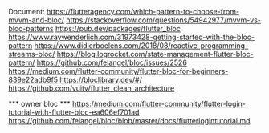 Document:
https://flutteragency.com/which-pattern-to-choose-from-mvvm-and-bloc/
https://stackoverflow.com/questions/54942977/mvvm-vs-bloc-patterns
https://pub.dev/packages/flutter_bloc
https://www.raywenderlich.com/31973428-getting-started-with-the-bloc-pattern
https://www.didierboelens.com/2018/08/reactive-programming-streams-bloc/
https://blog.logrocket.com/state-management-flutter-bloc-pattern/
https://github.com/felangel/bloc/issues/2526
https://medium.com/flutter-community/flutter-bloc-for-beginners-839e22adb9f5
https://bloclibrary.dev/#/
https://github.com/vuitv/flutter_clean_architecture

*** owner bloc ***
https://medium.com/flutter-community/flutter-login-tutorial-with-flutter-bloc-ea606ef701ad
https://github.com/felangel/bloc/blob/master/docs/flutterlogintutorial.md